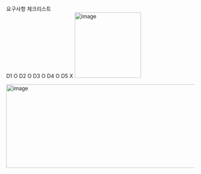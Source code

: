 
요구사항 체크리스트	
D1	O
D2	O
D3	O
D4	O
D5	X
<img width="177" height="175" alt="image" src="https://github.com/user-attachments/assets/ae208386-03aa-4989-8b2d-4200cc85519b" />



<img width="849" height="223" alt="image" src="https://github.com/user-attachments/assets/bf572c08-2619-4691-9ea5-24b1f5478c88" />
